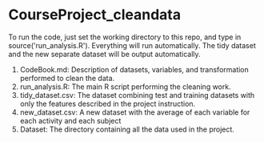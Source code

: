 CourseProject_cleandata
=======================

To run the code, just set the working directory to this repo, and type in source('run_analysis.R'). Everything will run automatically. The tidy dataset and the new separate dataset will be output automatically.  

1. CodeBook.md: Description of datasets, variables, and transformation performed to clean the data.
2. run_analysis.R: The main R script performing the cleaning work.
3. tidy_dataset.csv: The dataset combining test and training datasets with only the features described in the project instruction.
4. new_dataset.csv: A new dataset with the average of each variable for each activity and each subject
5. Dataset: The directory containing all the data used in the project.

  
